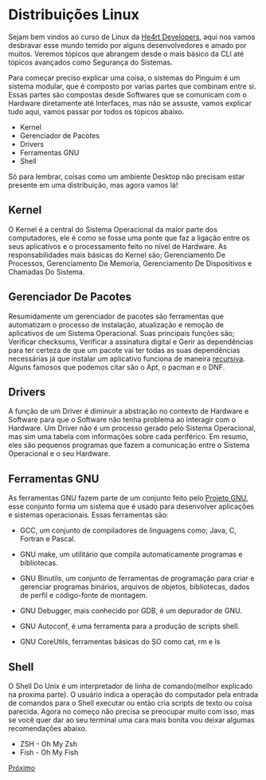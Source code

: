 # Distribuições Linux

Sejam bem vindos ao curso de Linux da [He4rt Developers](https://discord.io/He4rt), aqui nos vamos desbravar esse mundo temido por alguns desenvolvedores e amado por muitos. Veremos tópicos que abrangem desde o mais básico da CLI até tópicos avançados como Segurança do Sistemas.

Para começar preciso explicar uma coisa, o sistemas do Pinguim é um sistema modular, que é composto por varias partes que combinam entre si. Essas partes são compostas desde Softwares que se comunicam com o Hardware diretamente até Interfaces, mas não se assuste, vamos explicar tudo aqui, vamos passar por todos os tópicos abaixo.

* Kernel
* Gerenciador de Pacotes
* Drivers
* Ferramentas GNU
* Shell

Só para lembrar, coisas como um ambiente Desktop não precisam estar presente em uma distribuição, mas agora vamos lá!

## Kernel

O Kernel é a central do Sistema Operacional da maior parte dos computadores, ele é como se fosse uma ponte que faz a ligação entre os seus aplicativos e o processamento feito no nível de Hardware. As responsabilidades mais básicas do Kernel são; Gerenciamento De Processos, Gerenciamento De Memoria, Gerenciamento De Dispositivos e Chamadas Do Sistema.

## Gerenciador De Pacotes

Resumidamente um gerenciador de pacotes são ferramentas que automatizam o processo de instalação, atualização e remoção de aplicativos de um Sistema Operacional. Suas principais funções são; Verificar checksums, Verificar a assinatura digital e Gerir as dependências para ter certeza de que um pacote vai ter todas as suas dependências necessárias já que instalar um aplicativo funciona de maneira [recursiva](https://pt.wikipedia.org/wiki/Recursividade_(ci%C3%AAncia_da_computa%C3%A7%C3%A3o)). Alguns famosos que podemos citar são o Apt, o pacman e o DNF.

## Drivers

A função de um Driver é diminuir a abstração no contexto de Hardware e Software para que o Software não tenha problema ao interagir com o Hardware. Um Driver não é um processo gerado pelo Sistema Operacional, mas sim uma tabela com informações sobre cada periférico. Em resumo, eles são pequenos programas que fazem a comunicação entre o Sistema Operacional e o seu Hardware.

## Ferramentas GNU

As ferramentas GNU fazem parte de um conjunto feito pelo [Projeto GNU](https://pt.wikipedia.org/wiki/GNU), esse conjunto forma um sistema que é usado para desenvolver aplicações e sistemas operacionais. Essas ferramentas são:

* GCC, um conjunto de compiladores de linguagens como; Java, C, Fortran e Pascal.

* GNU make, um utilitário que compila automaticamente programas e bibliotecas. 

* GNU Binutils, um conjunto de ferramentas de programação para criar e gerenciar programas binários, arquivos de objetos, bibliotecas, dados de perfil e código-fonte de montagem.

* GNU Debugger, mais conhecido por GDB, é um depurador de GNU.

* GNU Autoconf, é uma ferramenta para a produção de scripts shell.

* GNU CoreUtils, ferramentas básicas do SO como cat, rm e ls

## Shell 

O Shell Do Unix é um interpretador de linha de comando(melhor explicado na proxima parte). O usuário indica a operação do computador pela entrada de comandos para o Shell executar ou então cria scripts de texto ou coisa parecida. Agora no começo não precisa se preocupar muito com isso, mas se você quer dar ao seu terminal uma cara mais bonita vou deixar algumas recomendações abaixo.

* ZSH - Oh My Zsh
* Fish - Oh My Fish

[Próximo](./2-Aplicativos.md)
